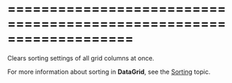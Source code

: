 <!--**
/*-------------------------------------------
    Auto-generated file. Do not modify.
-------------------------------------------

**-->
===================================================================
===================================================================

<!--shortDescription-->
Clears sorting settings of all grid columns at once.
<!--/shortDescription-->

<!--fullDescription-->
For more information about sorting in **DataGrid**, see the [Sorting](/Documentation/Guide/Widgets/DataGrid/Sorting/) topic.
<!--/fullDescription-->
